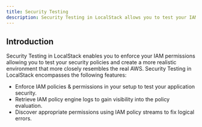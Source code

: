 ```yaml
---
title: Security Testing
description: Security Testing in LocalStack allows you to test your IAM policies and permissions locally resembling the AWS environment.
---
```


## Introduction

Security Testing in LocalStack enables you to enforce your IAM permissions allowing you to test your security policies and create a more realistic environment that more closely resembles the real AWS.
Security Testing in LocalStack encompasses the following features:

- Enforce IAM policies & permissions in your setup to test your application security.
- Retrieve IAM policy engine logs to gain visibility into the policy evaluation.
- Discover appropriate permissions using IAM policy streams to fix logical errors.
